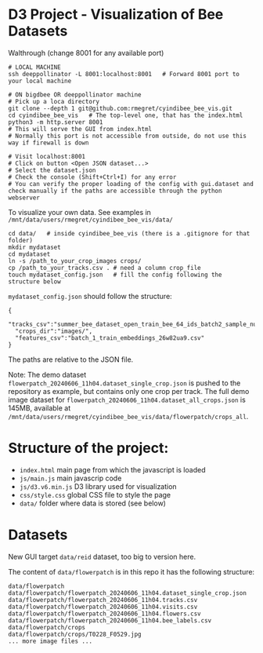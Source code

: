 # D3 Project - Visualization of Bee Datasets

Walthrough (change 8001 for any available port)
```
# LOCAL MACHINE
ssh deeppollinator -L 8001:localhost:8001   # Forward 8001 port to your local machine

# ON bigdbee OR deeppollinator machine
# Pick up a loca directory
git clone --depth 1 git@github.com:rmegret/cyindibee_bee_vis.git
cd cyindibee_bee_vis   # The top-level one, that has the index.html
python3 -m http.server 8001
# This will serve the GUI from index.html
# Normally this port is not accessible from outside, do not use this way if firewall is down

# Visit localhost:8001
# Click on button <Open JSON dataset...>
# Select the dataset.json
# Check the console (Shift+Ctrl+I) for any error
# You can verify the proper loading of the config with gui.dataset and check manually if the paths are accessible through the python webserver
```

To visualize your own data. See examples in `/mnt/data/users/rmegret/cyindibee_bee_vis/data/`
```
cd data/   # inside cyindibee_bee_vis (there is a .gitignore for that folder)
mkdir mydataset
cd mydataset
ln -s /path_to_your_crop_images crops/
cp /path_to_your_tracks.csv . # need a column crop_file
touch mydataset_config.json   # fill the config following the structure below
```

`mydataset_config.json` should follow the structure:
```
{
  "tracks_csv":"summer_bee_dataset_open_train_bee_64_ids_batch2_sample_num_max.csv",
  "crops_dir":"images/",
  "features_csv":"batch_1_train_embeddings_26w82ua9.csv"
}
```
The paths are relative to the JSON file.

Note: The demo dataset `flowerpatch_20240606_11h04.dataset_single_crop.json` is pushed to the repository as example, but contains only one crop per track.
The full demo image dataset for `flowerpatch_20240606_11h04.dataset_all_crops.json` is 145MB, available at `/mnt/data/users/rmegret/cyindibee_bee_vis/data/flowerpatch/crops_all`.


# Structure of the project:

- `index.html` main page from which the javascript is loaded
- `js/main.js` main javascrip code
- `js/d3.v6.min.js` D3 library used for visualization
- `css/style.css` global CSS file to style the page
- `data/` folder where data is stored (see below)

# Datasets

New GUI target `data/reid` dataset, too big to version here.


The content of `data/flowerpatch` is in this repo it has the following structure:
```
data/flowerpatch
data/flowerpatch/flowerpatch_20240606_11h04.dataset_single_crop.json
data/flowerpatch/flowerpatch_20240606_11h04.tracks.csv
data/flowerpatch/flowerpatch_20240606_11h04.visits.csv
data/flowerpatch/flowerpatch_20240606_11h04.flowers.csv
data/flowerpatch/flowerpatch_20240606_11h04.bee_labels.csv
data/flowerpatch/crops
data/flowerpatch/crops/T0228_F0529.jpg
... more image files ...
```
